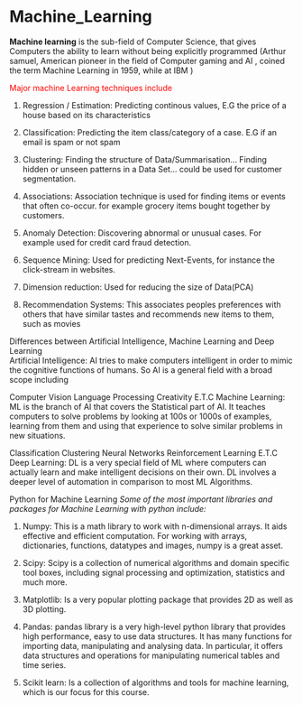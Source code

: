# Machine_Learning
**Machine learning** is the sub-field of Computer Science, that gives Computers the ability to learn without being explicitly programmed (Arthur samuel, American pioneer in the field of Computer gaming and AI , coined the term Machine Learning in 1959, while at IBM )

<font color='red'>Major machine Learning techniques include</font>
1. Regression / Estimation: Predicting continous values, E.G the price of a house based on its characteristics

2. Classification: Predicting the item class/category of a case. E.G if an email is spam or not spam

3. Clustering: Finding the structure of Data/Summarisation... Finding hidden or unseen patterns in a Data Set... could be used for customer segmentation.

4. Associations: Association technique is used for finding items or events that often co-occur. for example grocery items bought together by customers.

5. Anomaly Detection: Discovering abnormal or unusual cases. For example used for credit card fraud detection.

6. Sequence Mining: Used for predicting Next-Events, for instance the click-stream in websites.

7. Dimension reduction: Used for reducing the size of Data(PCA)

8. Recommendation Systems: This associates peoples preferences with others that have similar tastes and recommends new items to them, such as movies

Differences between Artificial Intelligence, Machine Learning and Deep Learning<br>
Artificial Intelligence:
AI tries to make computers intelligent in order to mimic the cognitive functions of humans. So AI is a general field with a broad scope including

Computer Vision
Language Processing
Creativity
E.T.C
Machine Learning:
ML is the branch of AI that covers the Statistical part of AI. It teaches computers to solve problems by looking at 100s or 1000s of examples, learning from them and using that experience to solve similar problems in new situations. 

Classification
Clustering
Neural Networks
Reinforcement Learning
E.T.C
Deep Learning:
DL is a very special field of ML where computers can actually learn and make intelligent decisions on their own.
DL involves a deeper level of automation in comparison to most ML Algorithms.

Python for Machine Learning
_Some of the most important libraries and packages for Machine Learning with python include:_

1. Numpy:
This is a math library to work with n-dimensional arrays. It aids effective and efficient computation.
For working with arrays, dictionaries, functions, datatypes and images, numpy is a great asset.

2. Scipy:
Scipy is a collection of numerical algorithms and domain specific tool boxes, including signal processing and optimization, statistics and much more.

3. Matplotlib:
Is a very popular plotting package that provides 2D as well as 3D plotting.

4. Pandas:
pandas library is a very high-level python library that provides high performance, easy to use data structures.
It has many functions for importing data, manipulating and analysing data. In particular, it offers data structures and operations for manipulating numerical tables and time series.

5. Scikit learn:
Is a collection of algorithms and tools for machine learning, which is our focus for this course.
